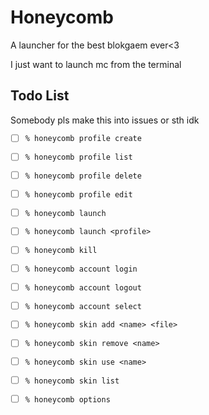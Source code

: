 # Honeycomb

A launcher for the best blokgaem ever<3

I just want to launch mc from the terminal

## Todo List

Somebody pls make this into issues or sth idk

- [ ] `% honeycomb profile create`
- [ ] `% honeycomb profile list`
- [ ] `% honeycomb profile delete`
- [ ] `% honeycomb profile edit`


- [ ] `% honeycomb launch`
- [ ] `% honeycomb launch <profile>`
- [ ] `% honeycomb kill`


- [ ] `% honeycomb account login`
- [ ] `% honeycomb account logout`
- [ ] `% honeycomb account select`


- [ ] `% honeycomb skin add <name> <file>`
- [ ] `% honeycomb skin remove <name>`
- [ ] `% honeycomb skin use <name>`
- [ ] `% honeycomb skin list`


- [ ] `% honeycomb options`

